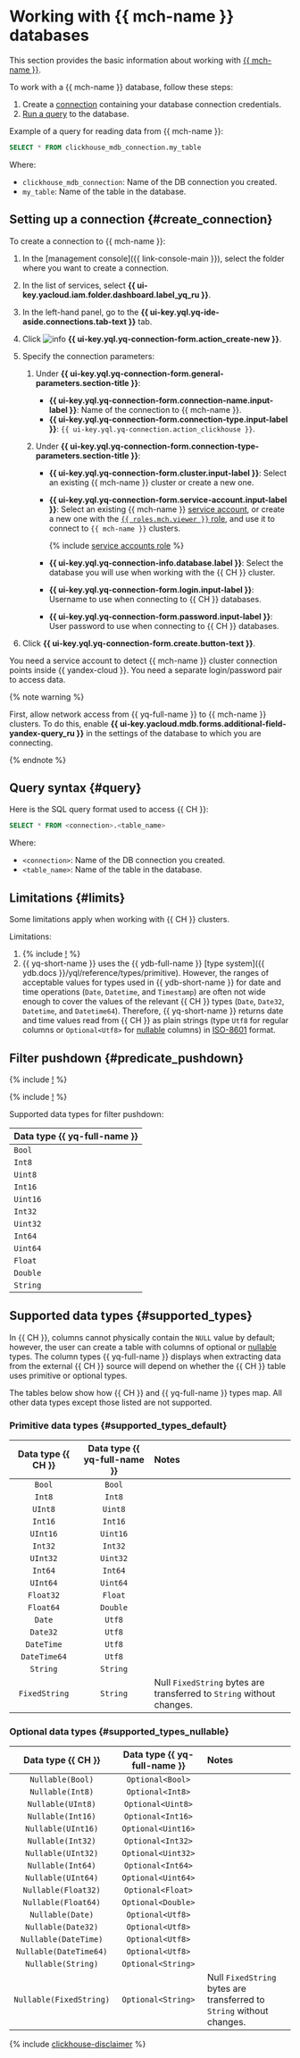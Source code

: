 # Working with {{ mch-name }} databases

This section provides the basic information about working with [{{ mch-name }}](https://yandex.cloud/en/services/managed-clickhouse).

To work with a {{ mch-name }} database, follow these steps:
1. Create a [connection](../concepts/glossary.md#connection) containing your database connection credentials.
1. [Run a query](#query) to the database.

Example of a query for reading data from {{ mch-name }}:

```sql
SELECT * FROM clickhouse_mdb_connection.my_table
```

Where:
* `clickhouse_mdb_connection`: Name of the DB connection you created.
* `my_table`: Name of the table in the database.


## Setting up a connection {#create_connection}

To create a connection to {{ mch-name }}:

1. In the [management console]({{ link-console-main }}), select the folder where you want to create a connection.
1. In the list of services, select **{{ ui-key.yacloud.iam.folder.dashboard.label_yq_ru }}**.
1. In the left-hand panel, go to the **{{ ui-key.yql.yq-ide-aside.connections.tab-text }}** tab.
1. Click ![info](../../_assets/console-icons/plus.svg) **{{ ui-key.yql.yq-connection-form.action_create-new }}**.
1. Specify the connection parameters:

   1. Under **{{ ui-key.yql.yq-connection-form.general-parameters.section-title }}**:

      * **{{ ui-key.yql.yq-connection-form.connection-name.input-label }}**: Name of the connection to {{ mch-name }}.
      * **{{ ui-key.yql.yq-connection-form.connection-type.input-label }}**: `{{ ui-key.yql.yq-connection.action_clickhouse }}`.
   1. Under **{{ ui-key.yql.yq-connection-form.connection-type-parameters.section-title }}**:
      * **{{ ui-key.yql.yq-connection-form.cluster.input-label }}**: Select an existing {{ mch-name }} cluster or create a new one.
      * **{{ ui-key.yql.yq-connection-form.service-account.input-label }}**: Select an existing {{ mch-name }} [service account](../../iam/concepts/users/service-accounts.md), or create a new one with the [`{{ roles.mch.viewer }}` role](../../managed-clickhouse/security.md#managed-clickhouse-viewer), and use it to connect to `{{ mch-name }}` clusters.

        {% include [service accounts role](../../_includes/query/service-accounts-role.md) %}

      * **{{ ui-key.yql.yq-connection-info.database.label }}**: Select the database you will use when working with the {{ CH }} cluster.
      * **{{ ui-key.yql.yq-connection-form.login.input-label }}**: Username to use when connecting to {{ CH }} databases.
      * **{{ ui-key.yql.yq-connection-form.password.input-label }}**: User password to use when connecting to {{ CH }} databases.


1. Click **{{ ui-key.yql.yq-connection-form.create.button-text }}**.

You need a service account to detect {{ mch-name }} cluster connection points inside {{ yandex-cloud }}. You need a separate login/password pair to access data.

{% note warning %}

First, allow network access from {{ yq-full-name }} to {{ mch-name }} clusters. To do this, enable **{{ ui-key.yacloud.mdb.forms.additional-field-yandex-query_ru }}** in the settings of the database to which you are connecting.

{% endnote %}


## Query syntax {#query}
Here is the SQL query format used to access {{ CH }}:

```sql
SELECT * FROM <connection>.<table_name>
```

Where:
* `<connection>`: Name of the DB connection you created.
* `<table_name>`: Name of the table in the database.

## Limitations {#limits}

Some limitations apply when working with {{ CH }} clusters.

Limitations:
1. {% include [!](_includes/supported_requests.md) %}
1. {{ yq-short-name }} uses the {{ ydb-full-name }} [type system]({{ ydb.docs }}/yql/reference/types/primitive). However, the ranges of acceptable values for types used in {{ ydb-short-name }} for date and time operations (`Date`, `Datetime`, and `Timestamp`) are often not wide enough to cover the values of the relevant {{ CH }} types (`Date`, `Date32`, `Datetime`, and `Datetime64`).
Therefore, {{ yq-short-name }} returns date and time values read from {{ CH }} as plain strings (type `Utf8` for regular columns or `Optional<Utf8>` for [nullable](https://clickhouse.com/docs/en/sql-reference/data-types/nullable) columns) in [ISO-8601](https://www.iso.org/iso-8601-date-and-time-format.html) format.

## Filter pushdown {#predicate_pushdown}

{% include [!](_includes/predicate_pushdown_preamble.md) %}

{% include [!](_includes/predicate_pushdown_examples.md) %}

Supported data types for filter pushdown:

|Data type {{ yq-full-name }}|
|----|
|`Bool`|
|`Int8`|
|`Uint8`|
|`Int16`|
|`Uint16`|
|`Int32`|
|`Uint32`|
|`Int64`|
|`Uint64`|
|`Float`|
|`Double`|
|`String`|

## Supported data types {#supported_types}

In {{ CH }}, columns cannot physically contain the `NULL` value by default; however, the user can create a table with columns of optional or [nullable](https://clickhouse.com/docs/en/sql-reference/data-types/nullable) types. The column types {{ yq-full-name }} displays when extracting data from the external {{ CH }} source will depend on whether the {{ CH }} table uses primitive or optional types.

The tables below show how {{ CH }} and {{ yq-full-name }} types map. All other data types except those listed are not supported.

### Primitive data types {#supported_types_default}

| Data type {{ CH }} | Data type {{ yq-full-name }} | Notes |
| :---: | :----: | :--- |
| `Bool` | `Bool` | |
| `Int8` | `Int8` | |
| `UInt8` | `Uint8` | |
| `Int16` | `Int16` | |
| `UInt16` | `Uint16` | |
| `Int32` | `Int32` | |
| `UInt32` | `Uint32` | |
| `Int64` | `Int64` | |
| `UInt64` | `Uint64` | |
| `Float32` | `Float` | |
| `Float64` | `Double` | |
| `Date` | `Utf8` | |
| `Date32` | `Utf8` | |
| `DateTime` | `Utf8` | |
| `DateTime64` | `Utf8` | |
| `String` | `String` | |
| `FixedString` | `String` | Null `FixedString` bytes are transferred to `String` without changes. |

### Optional data types {#supported_types_nullable}

| Data type {{ CH }} | Data type {{ yq-full-name }} | Notes |
| :---: | :----: | :--- |
| `Nullable(Bool)` | `Optional<Bool>` | |
| `Nullable(Int8)` | `Optional<Int8>` | |
| `Nullable(UInt8)` | `Optional<Uint8>` | |
| `Nullable(Int16)` | `Optional<Int16>` | |
| `Nullable(UInt16)` | `Optional<Uint16>` | |
| `Nullable(Int32)` | `Optional<Int32>` | |
| `Nullable(UInt32)` | `Optional<Uint32>` | |
| `Nullable(Int64)` | `Optional<Int64>` | |
| `Nullable(UInt64)` | `Optional<Uint64>` | |
| `Nullable(Float32)` | `Optional<Float>` | |
| `Nullable(Float64)` | `Optional<Double>` | |
| `Nullable(Date)` | `Optional<Utf8>` | |
| `Nullable(Date32)` | `Optional<Utf8>` | |
| `Nullable(DateTime)` | `Optional<Utf8>` | |
| `Nullable(DateTime64)` | `Optional<Utf8>` | |
| `Nullable(String)` | `Optional<String>` | |
| `Nullable(FixedString)` | `Optional<String>` | Null `FixedString` bytes are transferred to `String` without changes. |

{% include [clickhouse-disclaimer](../../_includes/clickhouse-disclaimer.md) %}
